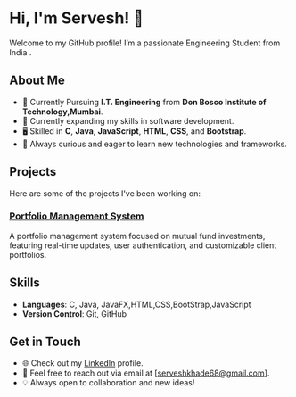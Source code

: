 # Hi, I'm Servesh! 👋

Welcome to my GitHub profile! I’m a passionate Engineering Student from India .

## About Me
- 🏫 Currently Pursuing **I.T. Engineering** from **Don Bosco Institute of Technology,Mumbai**.
- 🌱 Currently expanding my skills in software development.
- 🖥️ Skilled in **C**, **Java**, **JavaScript**, **HTML**, **CSS**, and **Bootstrap**.
- 🚀 Always curious and eager to learn new technologies and frameworks.

## Projects
Here are some of the projects I've been working on:

### [Portfolio Management System](https://github.com/Servesh21/Portfolio_Management_System.git)
A portfolio management system focused on mutual fund investments, featuring real-time updates, user authentication, and customizable client portfolios.

## Skills
- **Languages**: C, Java, JavaFX,HTML,CSS,BootStrap,JavaScript
- **Version Control**: Git, GitHub


## Get in Touch
- 🌐 Check out my [LinkedIn](www.linkedin.com/in/servesh-khade-459858297) profile.
- 📧 Feel free to reach out via email at [serveshkhade68@gmail.com].
- 💡 Always open to collaboration and new ideas!

<!---
Servesh21/Servesh21 is a ✨ special ✨ repository because its `README.md` (this file) appears on your GitHub profile.
You can click the Preview link to take a look at your changes.
--->
